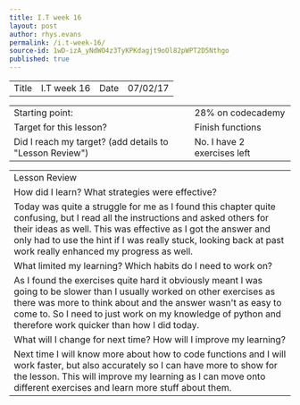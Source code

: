 ```yaml
---
title: I.T week 16
layout: post
author: rhys.evans
permalink: /i.t-week-16/
source-id: 1wD-izA_yNdWO4z3TyKPKdagjt9oOl82pWPT2D5Nthgo
published: true
---
```

<table>
  <tr>
    <td>Title</td>
    <td>I.T week 16</td>
    <td>Date</td>
    <td>07/02/17</td>
  </tr>
</table>


<table>
  <tr>
    <td>Starting point:</td>
    <td>28% on codecademy</td>
  </tr>
  <tr>
    <td>Target for this lesson?</td>
    <td>Finish functions  </td>
  </tr>
  <tr>
    <td>Did I reach my target? 
(add details to "Lesson Review")</td>
    <td> No. I have 2 exercises left</td>
  </tr>
</table>


<table>
  <tr>
    <td>Lesson Review</td>
  </tr>
  <tr>
    <td>How did I learn? What strategies were effective? </td>
  </tr>
  <tr>
    <td>Today was quite a struggle for me as I found this chapter quite confusing, but I read all the instructions and asked others for their ideas as well. This was effective as I got  the answer and only had to use the hint if I was really stuck, looking back at past work really enhanced my progress as well. </td>
  </tr>
  <tr>
    <td>What limited my learning? Which habits do I need to work on? </td>
  </tr>
  <tr>
    <td>As I found the exercises quite hard it obviously meant I was going to be slower than I usually worked on other exercises as there was more to think about and the answer wasn't as easy to come to. So I need to just work on my knowledge of python and therefore work quicker than how I did today. </td>
  </tr>
  <tr>
    <td>What will I change for next time? How will I improve my learning?</td>
  </tr>
  <tr>
    <td>Next time I will know more about how to code functions and I will work faster, but also accurately so I can have more to show for the lesson. This will improve my learning as I can move onto different exercises and learn more stuff about them. </td>
  </tr>
</table>


